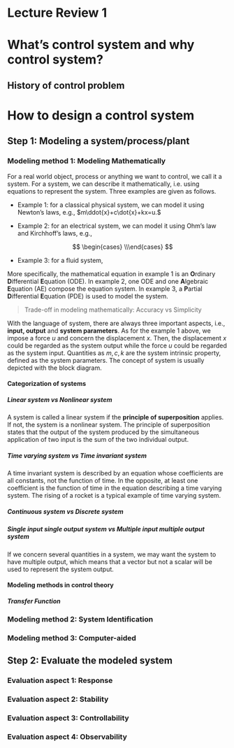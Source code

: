 # Lecture Review 1

# What’s control system and why control system?

## History of control problem

# How to design a control system

## Step 1: Modeling a system/process/plant

### Modeling method 1: Modeling Mathematically

For a real world object, process or anything we want to control, we call it a system. For a system, we can describe it mathematically, i.e. using equations to represent the system. Three examples are given as follows.

- Example 1: for a classical physical system, we can model it using Newton’s laws, e.g., $m\ddot{x}+c\dot{x}+kx=u.$
- Example 2: for an electrical system, we can model it using Ohm’s law and Kirchhoff’s laws, e.g.,
    
    $$
    \begin{cases} \\\end{cases}
    $$
    
- Example 3: for a fluid system,

More specifically, the mathematical equation in example 1 is an **O**rdinary **D**ifferential **E**quation (ODE). In example 2, one ODE and one **A**lgebraic **E**quation (AE) compose the equation system. In example 3, a **P**artial **D**ifferential **E**quation (PDE) is used to model the system.

> Trade-off in modeling mathematically: Accuracy vs Simplicity


With the language of system, there are always three important aspects, i.e., **input, output** and **system parameters**. As for the example 1 above, we impose a force $u$ and concern the displacement $x$. Then, the displacement $x$ could be regarded as the system output while the force $u$ could be regarded as the system input. Quantities as $m,c,k$ are the system intrinsic property, defined as the system parameters. The concept of system is usually depicted with the block diagram.

#### Categorization of systems

##### Linear system vs Nonlinear system

A system is called a linear system if the **principle of superposition** applies. If not, the system is a nonlinear system. The principle of superposition states that the output of the system produced by the simultaneous application of two input is the sum of the two individual output. 

##### Time varying system vs Time invariant system

A time invariant system is described by an equation whose coefficients are all constants, not the function of time. In the opposite, at least one coefficient is the function of time in the equation describing a time varying system. The rising of a rocket is a typical example of time varying system.

##### Continuous system vs Discrete system

##### Single input single output system vs Multiple input multiple output system

If we concern several quantities in a system, we may want the system to have multiple output, which means that a vector but not a scalar will be used to represent the system output. 

#### Modeling methods in control theory

##### Transfer Function

### Modeling method 2: System Identification

### Modeling method 3: Computer-aided

## Step 2: Evaluate the modeled system

### Evaluation aspect 1: Response

### Evaluation aspect 2: Stability

### Evaluation aspect 3: Controllability

### Evaluation aspect 4: Observability
